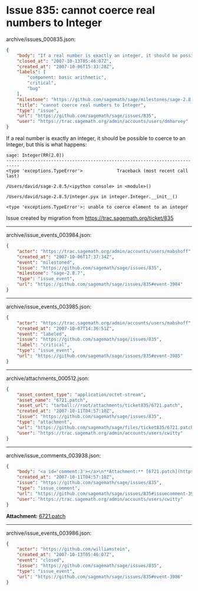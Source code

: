 # Issue 835: cannot coerce real numbers to Integer

archive/issues_000835.json:
```json
{
    "body": "If a real number is exactly an integer, it should be possible to coerce to an Integer, but this is what happens:\n\n```\nsage: Integer(RR(2.0))\n---------------------------------------------------------------------------\n<type 'exceptions.TypeError'>             Traceback (most recent call last)\n\n/Users/david/sage-2.8.5/<ipython console> in <module>()\n\n/Users/david/sage-2.8.5/integer.pyx in integer.Integer.__init__()\n\n<type 'exceptions.TypeError'>: unable to coerce element to an integer\n```\n\n\nIssue created by migration from https://trac.sagemath.org/ticket/835\n\n",
    "closed_at": "2007-10-13T05:46:07Z",
    "created_at": "2007-10-06T15:33:28Z",
    "labels": [
        "component: basic arithmetic",
        "critical",
        "bug"
    ],
    "milestone": "https://github.com/sagemath/sage/milestones/sage-2.8.7",
    "title": "cannot coerce real numbers to Integer",
    "type": "issue",
    "url": "https://github.com/sagemath/sage/issues/835",
    "user": "https://trac.sagemath.org/admin/accounts/users/dmharvey"
}
```
If a real number is exactly an integer, it should be possible to coerce to an Integer, but this is what happens:

```
sage: Integer(RR(2.0))
---------------------------------------------------------------------------
<type 'exceptions.TypeError'>             Traceback (most recent call last)

/Users/david/sage-2.8.5/<ipython console> in <module>()

/Users/david/sage-2.8.5/integer.pyx in integer.Integer.__init__()

<type 'exceptions.TypeError'>: unable to coerce element to an integer
```


Issue created by migration from https://trac.sagemath.org/ticket/835





---

archive/issue_events_003984.json:
```json
{
    "actor": "https://trac.sagemath.org/admin/accounts/users/mabshoff",
    "created_at": "2007-10-06T17:37:34Z",
    "event": "milestoned",
    "issue": "https://github.com/sagemath/sage/issues/835",
    "milestone": "sage-2.8.7",
    "type": "issue_event",
    "url": "https://github.com/sagemath/sage/issues/835#event-3984"
}
```



---

archive/issue_events_003985.json:
```json
{
    "actor": "https://trac.sagemath.org/admin/accounts/users/mabshoff",
    "created_at": "2007-10-07T14:36:51Z",
    "event": "labeled",
    "issue": "https://github.com/sagemath/sage/issues/835",
    "label": "critical",
    "type": "issue_event",
    "url": "https://github.com/sagemath/sage/issues/835#event-3985"
}
```



---

archive/attachments_000512.json:
```json
{
    "asset_content_type": "application/octet-stream",
    "asset_name": "6721.patch",
    "asset_url": "tarball://root/attachments/ticket835/6721.patch",
    "created_at": "2007-10-11T04:57:10Z",
    "issue": "https://github.com/sagemath/sage/issues/835",
    "type": "attachment",
    "url": "https://github.com/sagemath/sage/files/ticket835/6721.patch",
    "user": "https://trac.sagemath.org/admin/accounts/users/cwitty"
}
```



---

archive/issue_comments_003938.json:
```json
{
    "body": "<a id='comment:3'></a>\n**Attachment:** [6721.patch](https://github.com/sagemath/sage/files/ticket835/6721.patch)",
    "created_at": "2007-10-11T04:57:10Z",
    "issue": "https://github.com/sagemath/sage/issues/835",
    "type": "issue_comment",
    "url": "https://github.com/sagemath/sage/issues/835#issuecomment-3938",
    "user": "https://trac.sagemath.org/admin/accounts/users/cwitty"
}
```

<a id='comment:3'></a>
**Attachment:** [6721.patch](https://github.com/sagemath/sage/files/ticket835/6721.patch)



---

archive/issue_events_003986.json:
```json
{
    "actor": "https://github.com/williamstein",
    "created_at": "2007-10-13T05:46:07Z",
    "event": "closed",
    "issue": "https://github.com/sagemath/sage/issues/835",
    "type": "issue_event",
    "url": "https://github.com/sagemath/sage/issues/835#event-3986"
}
```
